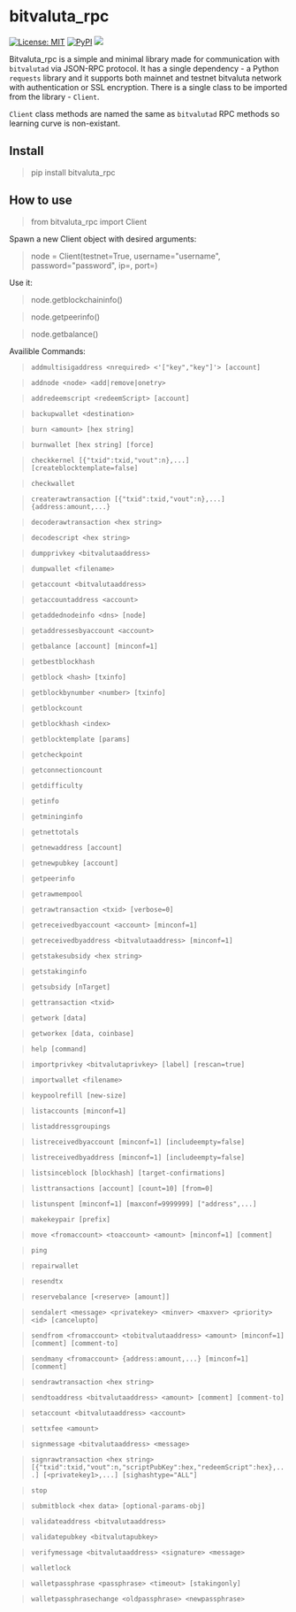 # bitvaluta_rpc

[![License: MIT](https://img.shields.io/badge/License-MIT-yellow.svg)](https://opensource.org/licenses/MIT)
[![PyPI](https://img.shields.io/pypi/v/peercoin_rpc.svg?style=flat-square)](https://pypi.python.org/pypi/bitvaluta_rpc/)
[![](https://img.shields.io/badge/python-2.7+-blue.svg)](https://www.python.org/download/releases/2.7.0/) 


Bitvaluta_rpc is a simple and minimal library made for communication with `bitvalutad` via JSON-RPC protocol.
It has a single dependency - a Python `requests` library and it supports both mainnet and testnet bitvaluta network with authentication or SSL encryption.
There is a single class to be imported from the library - `Client`.

`Client` class methods are named the same as `bitvalutad` RPC methods so learning curve is non-existant.

## Install

> pip install bitvaluta_rpc

## How to use

> from bitvaluta_rpc import Client

Spawn a new Client object with desired arguments:

> node = Client(testnet=True, username="username", password="password", ip=<ip>, port=<port>)

Use it:

> node.getblockchaininfo()

> node.getpeerinfo()

> node.getbalance()

Availible Commands:

> `addmultisigaddress <nrequired> <'["key","key"]'> [account]` 
 
> `addnode <node> <add|remove|onetry>`
 
> `addredeemscript <redeemScript> [account]`
 
> `backupwallet <destination>`
 
> `burn <amount> [hex string]`
 
> `burnwallet [hex string] [force]`
 
> `checkkernel [{"txid":txid,"vout":n},...] [createblocktemplate=false]`
 
> `checkwallet`
 
> `createrawtransaction [{"txid":txid,"vout":n},...] {address:amount,...}`
 
> `decoderawtransaction <hex string>`
 
> `decodescript <hex string>`
 
> `dumpprivkey <bitvalutaaddress>`
 
> `dumpwallet <filename>`
 
> `getaccount <bitvalutaaddress>`
 
> `getaccountaddress <account>`
 
> `getaddednodeinfo <dns> [node]`
 
> `getaddressesbyaccount <account>`
 
> `getbalance [account] [minconf=1]`
 
> `getbestblockhash`
 
> `getblock <hash> [txinfo]`
 
> `getblockbynumber <number> [txinfo]`
 
> `getblockcount`
 
> `getblockhash <index>`
 
> `getblocktemplate [params]`
 
> `getcheckpoint`
 
> `getconnectioncount`
 
> `getdifficulty`
 
> `getinfo`
 
> `getmininginfo`
 
> `getnettotals`
 
> `getnewaddress [account]`
 
> `getnewpubkey [account]`
 
> `getpeerinfo`
 
> `getrawmempool`
 
> `getrawtransaction <txid> [verbose=0]`
 
> `getreceivedbyaccount <account> [minconf=1]`
 
> `getreceivedbyaddress <bitvalutaaddress> [minconf=1]`
 
> `getstakesubsidy <hex string>`
 
> `getstakinginfo`
 
> `getsubsidy [nTarget]`
 
> `gettransaction <txid>`
 
> `getwork [data]`
 
> `getworkex [data, coinbase]`
 
> `help [command]`
 
> `importprivkey <bitvalutaprivkey> [label] [rescan=true]`
 
> `importwallet <filename>`
 
> `keypoolrefill [new-size]`
 
> `listaccounts [minconf=1]`
 
> `listaddressgroupings`
 
> `listreceivedbyaccount [minconf=1] [includeempty=false]`
 
> `listreceivedbyaddress [minconf=1] [includeempty=false]`
 
> `listsinceblock [blockhash] [target-confirmations]`
 
> `listtransactions [account] [count=10] [from=0]`
 
> `listunspent [minconf=1] [maxconf=9999999] ["address",...]`
 
> `makekeypair [prefix]`
 
> `move <fromaccount> <toaccount> <amount> [minconf=1] [comment]`
 
> `ping`
 
> `repairwallet`
 
> `resendtx`
 
> `reservebalance [<reserve> [amount]]`
 
> `sendalert <message> <privatekey> <minver> <maxver> <priority> <id> [cancelupto]`
 
> `sendfrom <fromaccount> <tobitvalutaaddress> <amount> [minconf=1] [comment] [comment-to]`
 
> `sendmany <fromaccount> {address:amount,...} [minconf=1] [comment]`
 
> `sendrawtransaction <hex string>`
 
> `sendtoaddress <bitvalutaaddress> <amount> [comment] [comment-to]`
 
> `setaccount <bitvalutaaddress> <account>`
 
> `settxfee <amount>`
 
> `signmessage <bitvalutaaddress> <message>`
 
> `signrawtransaction <hex string> [{"txid":txid,"vout":n,"scriptPubKey":hex,"redeemScript":hex},...] [<privatekey1>,...] [sighashtype="ALL"]`
 
> `stop`
 
> `submitblock <hex data> [optional-params-obj]`
 
> `validateaddress <bitvalutaaddress>`
 
> `validatepubkey <bitvalutapubkey>`
 
> `verifymessage <bitvalutaaddress> <signature> <message>`
 
> `walletlock`
 
> `walletpassphrase <passphrase> <timeout> [stakingonly]`
 
> `walletpassphrasechange <oldpassphrase> <newpassphrase>`